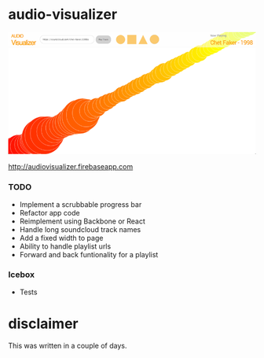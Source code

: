 audio-visualizer
=================

![Alt text](img/ss1.png "noughts and crosses")


http://audiovisualizer.firebaseapp.com

### TODO
- Implement a scrubbable progress bar
- Refactor app code
- Reimplement using Backbone or React
- Handle long soundcloud track names
- Add a fixed width to page
- Ability to handle playlist urls
- Forward and back funtionality for a playlist

### Icebox
- Tests

disclaimer
=================
This was written in a couple of days.
